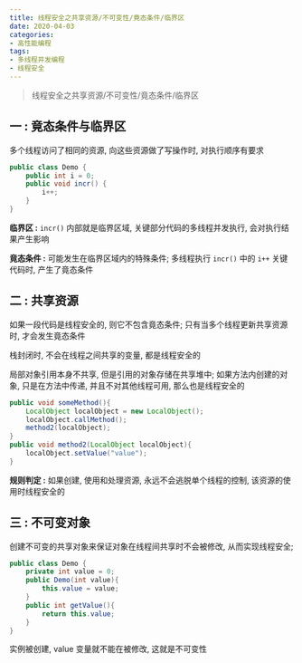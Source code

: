 ```yaml
---
title: 线程安全之共享资源/不可变性/竟态条件/临界区
date: 2020-04-03
categories:
- 高性能编程
tags: 
- 多线程并发编程
- 线程安全
---
```




> 线程安全之共享资源/不可变性/竟态条件/临界区



## 一 : 竟态条件与临界区

多个线程访问了相同的资源, 向这些资源做了写操作时, 对执行顺序有要求

```java
public class Demo {
    public int i = 0;
    public void incr() {
        i++;
    }
}
```

**临界区 :** `incr()` 内部就是临界区域, 关键部分代码的多线程并发执行, 会对执行结果产生影响

**竟态条件 :** 可能发生在临界区域内的特殊条件; 多线程执行 `incr()` 中的 `i++` 关键代码时, 产生了竟态条件

## 二 : 共享资源

如果一段代码是线程安全的, 则它不包含竟态条件; 只有当多个线程更新共享资源时, 才会发生竟态条件

栈封闭时, 不会在线程之间共享的变量, 都是线程安全的

局部对象引用本身不共享, 但是引用的对象存储在共享堆中; 如果方法内创建的对象, 只是在方法中传递, 并且不对其他线程可用, 那么也是线程安全的

```java
public void someMethod(){
	LocalObject localObject = new LocalObject();
    localObject.callMethod();
    method2(localObject);
}
public void method2(LocalObject localObject){
    localObject.setValue("value");
}
```

**规则判定 :** 如果创建, 使用和处理资源, 永远不会逃脱单个线程的控制, 该资源的使用时线程安全的

## 三 : 不可变对象

创建不可变的共享对象来保证对象在线程间共享时不会被修改, 从而实现线程安全; 

```java
public class Demo {
    private int value = 0;
    public Demo(int value){
        this.value = value;
    }
    public int getValue(){
        return this.value;
    }
}
```

实例被创建, value 变量就不能在被修改, 这就是不可变性